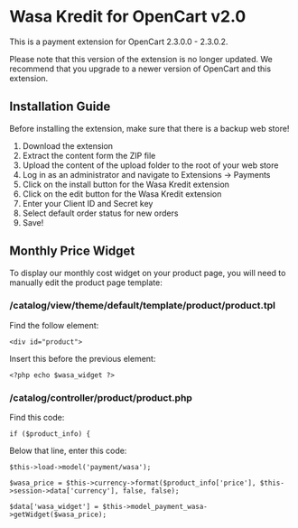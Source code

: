 # Wasa Kredit for OpenCart v2.0
This is a payment extension for OpenCart 2.3.0.0 - 2.3.0.2.

Please note that this version of the extension is no longer updated. We recommend that you upgrade to a newer version of OpenCart and this extension.

## Installation Guide
Before installing the extension, make sure that there is a backup web store!

1. Download the extension
2. Extract the content form the ZIP file
3. Upload the content of the upload folder to the root of your web store
4. Log in as an administrator and navigate to Extensions -> Payments
5. Click on the install button for the Wasa Kredit extension
6. Click on the edit button for the Wasa Kredit extension
7. Enter your Client ID and Secret key
8. Select default order status for new orders
9. Save!

## Monthly Price Widget
To display our monthly cost widget on your product page, you will need to manually edit the product page template:

### /catalog/view/theme/default/template/product/product.tpl
Find the follow element:
```
<div id="product">
```

Insert this before the previous	element:
```
<?php echo $wasa_widget ?>
```

### /catalog/controller/product/product.php
Find this code:
```
if ($product_info) {
```

Below that line, enter this code:
```
$this->load->model('payment/wasa');

$wasa_price = $this->currency->format($product_info['price'], $this->session->data['currency'], false, false);

$data['wasa_widget'] = $this->model_payment_wasa->getWidget($wasa_price);
```
